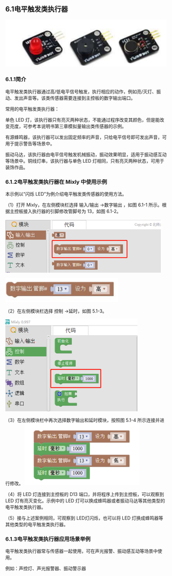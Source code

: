 ## 6.1电平触发类执行器

![](/assets/硬件1221699.png)




### 6.1.1简介

电平触发类执行器通过高/低电平信号触发，执行相应的动作，例如亮/灭灯、振动、发出声音等。该类传感器需要连接到主控板的数字输出端口。

常用的电平触发类执行器：

单色 LED 灯，该执行器只有亮灭两种状态，不能通过程序改变其颜色，但是能改变亮度，可参考本说明书第三章模拟量输出类传感器的示例。

有源蜂鸣器，该执行器可以发出固定频率的声音，只给电平信号即可发出声音，可用于提示警告等场景中。

振动马达，该执行器由电平信号触发机械振动，振动效果明显，适用于振动感互动等场景中。铜线灯串，该执行器与单色 LED 灯相同，只有亮灭两种状态，可用于装饰作品。

### 6.1.2电平触发类执行器在 Mixly 中使用示例

本示例以“闪烁 LED”为例介绍电平触发类传感器的使用方法。

（1）打开 Mixly，在左侧模块栏选择 输入/输出 →数字输出 ，如图 6.1-1 所示。根据主控板接入执行器的引脚修改管脚号为 13，如图 6.1-2。

![图 6.1-1](/assets/硬件1222122.png)



![图 6.1-2](/assets/硬件1222132.png)



（2）在左侧模块栏选择 控制 →延时，如图 5.1-3。

![图 6.1-3](/assets/硬件1222171.png)



（3）在左侧模块栏中再次选择数字输出和延时模块，按照图 5.1-4 所示连接并进行修改。
![图 6.1-4](/assets/硬件1222226.png)



（4）将 LED 灯连接到主控板的 D13 端口，并将程序上传到主控板，可以观察到 LED 灯有亮灭变化。示例中的 LED 灯可以换成蜂鸣器或者振动马达等其他类型的电平触发类执行器。

（5）接与上述案例相同，可观察到 LED灯闪烁，也可以将 LED 灯换成蜂鸣器等其他类型的电平触发类执行器。

### 6.1.3电平触发类执行器应用场景举例

电平触发类执行器常与传感器一起使用，可在声光报警、振动感互动等场景中使用。

例如：声控灯、声光报警器、振动警示器

